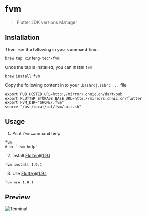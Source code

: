 # fvm
> Flutter SDK versions Manager

## Installation

Then, run the following in your command-line:
```
brew tap xinfeng-tech/fvm
```

Once the tap is installed, you can install `fvm`
```
brew install fvm
```

Copy the following content in to your `.bashrc|.zshrc ...` file

```
export PUB_HOSTED_URL=http://mirrors.cnnic.cn/dart-pub
export FLUTTER_STORAGE_BASE_URL=http://mirrors.cnnic.cn/flutter 
export FVM_DIR="$HOME/.fvm"
source "/usr/local/opt/fvm/init.sh"
```
## Usage

1. Print `fvm` command help
```
fvm
# or `fvm help`
```

2. Install Flutter@1.9.1
```
fvm install 1.9.1
```

3. Use Flutter@1.9.1
```
fvm use 1.9.1
```

## Preview

![Terminal](https://xinfeng-tech.gitee.io/assets/fvm/terminal.png)
 